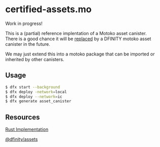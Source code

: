 # certified-assets.mo
Work in progress!

This is a (partial) reference implentation of a Motoko asset canister.  
There is a good chance it will be [replaced](https://github.com/dfinity/grant-rfps/issues/48) by a DFINITY motoko asset canister in the future.

We may just extend this into a motoko package that can be imported or inherited by other canisters.


## Usage

```bash
$ dfx start --background
$ dfx deploy -network=local
$ dfx deploy --network=ic
$ dfx generate asset_canister
```

## Resources

[Rust Implementation](https://github.com/dfinity/sdk/tree/master/src/canisters/frontend/ic-certified-assets/src)

[@dfinity/assets](https://www.npmjs.com/package/@dfinity/assets)

